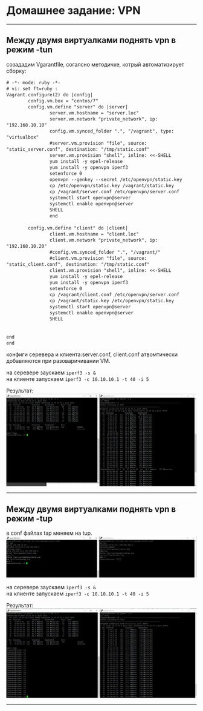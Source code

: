 # Домашнее задание: VPN

***

##  Между двумя виртуалками поднять vpn в режим -tun

созададим Vgarantfile, согалсно методичке, котрый автоматизирует сборку:  

~~~
# -*- mode: ruby -*-
# vi: set ft=ruby :
Vagrant.configure(2) do |config|
        config.vm.box = "centos/7"
        config.vm.define "server" do |server|
                server.vm.hostname = "server.loc"
                server.vm.network "private_network", ip: "192.168.10.10"
                config.vm.synced_folder ".", "/vagrant", type: "virtualbox"
                #server.vm.provision "file", source: "static_server.conf", destination: "/tmp/static.conf"
                server.vm.provision "shell", inline: <<-SHELL
                yum install -y epel-release
                yum install -y openvpn iperf3
                setenforce 0
                openvpn --genkey --secret /etc/openvpn/static.key
                cp /etc/openvpn/static.key /vagrant/static.key
                cp /vagrant/server.conf /etc/openvpn/server.conf
                systemctl start openvpn@server
                systemctl enable openvpn@server
                SHELL
                end

        config.vm.define "client" do |client|
                client.vm.hostname = "client.loc"
                client.vm.network "private_network", ip: "192.168.10.20"
                #config.vm.synced_folder ".", "/vagrant/"
                #client.vm.provision "file", source: "static_client.conf", destination: "/tmp/static.conf"
                client.vm.provision "shell", inline: <<-SHELL
                yum install -y epel-release
                yum install -y openvpn iperf3
                setenforce 0
                cp /vagrant/client.conf /etc/openvpn/server.conf
                cp /vagrant/static.key /etc/openvpn/static.key
                systemctl start openvpn@server
                systemctl enable openvpn@server
                SHELL


end
end
~~~

конфиги серевера и клиента:server.conf, client.conf атвомтически добавляются при разоваричивании VM.  

на серевере заускаем `iperf3 -s &`  
на клиенте запускаем `iperf3 -c 10.10.10.1 -t 40 -i 5`

Результат:
![картинка1](https://github.com/Rustam-Sibagatullin/dz24/blob/master/dev%20tap.JPG "iper tun mode")

***

## Между двумя виртуалками поднять vpn в режим -tup

в conf файлах tap меняем на tup.  
![картинка2](https://github.com/Rustam-Sibagatullin/dz24/blob/master/dev%20tun.JPG)

на серевере заускаем `iperf3 -s &`  
на клиенте запускаем `iperf3 -c 10.10.10.1 -t 40 -i 5`

Результат:
![картинка3](https://github.com/Rustam-Sibagatullin/dz24/blob/master/dev%20tun_1.JPG "iper tup mode")


***
